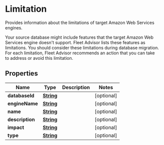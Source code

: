 

# Limitation

<p>Provides information about the limitations of target Amazon Web Services engines.</p> <p>Your source database might include features that the target Amazon Web Services engine doesn't support. Fleet Advisor lists these features as limitations. You should consider these limitations during database migration. For each limitation, Fleet Advisor recommends an action that you can take to address or avoid this limitation.</p>

## Properties

| Name | Type | Description | Notes |
|------------ | ------------- | ------------- | -------------|
|**databaseId** | [**String**](String.md) |  |  [optional] |
|**engineName** | [**String**](String.md) |  |  [optional] |
|**name** | [**String**](String.md) |  |  [optional] |
|**description** | [**String**](String.md) |  |  [optional] |
|**impact** | [**String**](String.md) |  |  [optional] |
|**type** | [**String**](String.md) |  |  [optional] |



